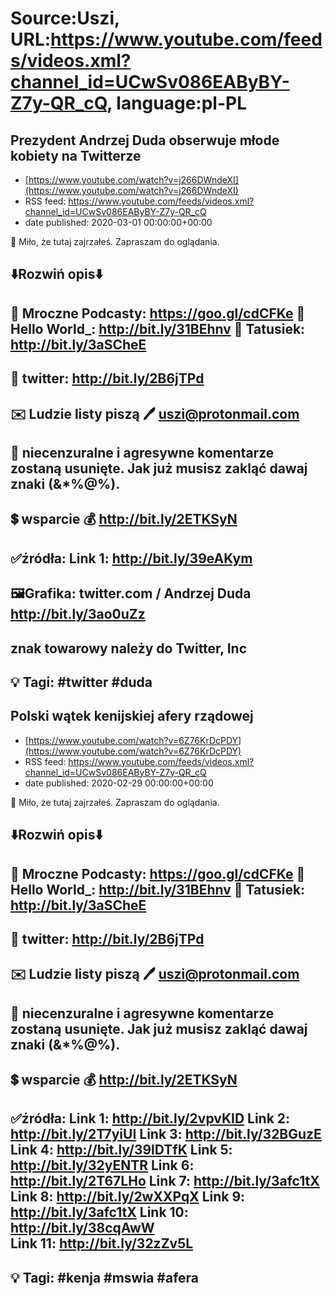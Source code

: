 # Source:Uszi, URL:https://www.youtube.com/feeds/videos.xml?channel_id=UCwSv086EAByBY-Z7y-QR_cQ, language:pl-PL

## Prezydent Andrzej Duda obserwuje młode kobiety na Twitterze
 - [https://www.youtube.com/watch?v=j266DWndeXI](https://www.youtube.com/watch?v=j266DWndeXI)
 - RSS feed: https://www.youtube.com/feeds/videos.xml?channel_id=UCwSv086EAByBY-Z7y-QR_cQ
 - date published: 2020-03-01 00:00:00+00:00

🤪 Miło, że tutaj zajrzałeś.  Zapraszam do oglądania.

⬇️Rozwiń opis⬇️
-------------------------------------------------------------
👀 Mroczne Podcasty: https://goo.gl/cdCFKe
👀 Hello World_: http://bit.ly/31BEhnv
👀 Tatusiek: http://bit.ly/3aSCheE
-------------------------------------------------------------
👀 twitter: http://bit.ly/2B6jTPd
-------------------------------------------------------------
✉️ Ludzie listy piszą 
🖊️ uszi@protonmail.com
-------------------------------------------------------------
👺 niecenzuralne i agresywne komentarze zostaną usunięte.  Jak już musisz zakląć dawaj znaki (&*%@%).
-------------------------------------------------------------
💲 wsparcie
💰 http://bit.ly/2ETKSyN
-------------------------------------------------------------
✅źródła:
Link 1:                   http://bit.ly/39eAKym
---------------------------------------------------------------
🖼Grafika: 
twitter.com / Andrzej Duda
http://bit.ly/3ao0uZz
---
znak towarowy należy do Twitter, Inc
-------------------------------------------------------------
💡 Tagi: #twitter #duda
-------------------------------------------------------------

## Polski wątek kenijskiej afery rządowej
 - [https://www.youtube.com/watch?v=6Z76KrDcPDY](https://www.youtube.com/watch?v=6Z76KrDcPDY)
 - RSS feed: https://www.youtube.com/feeds/videos.xml?channel_id=UCwSv086EAByBY-Z7y-QR_cQ
 - date published: 2020-02-29 00:00:00+00:00

🤪 Miło, że tutaj zajrzałeś.  Zapraszam do oglądania.

⬇️Rozwiń opis⬇️
-------------------------------------------------------------
👀 Mroczne Podcasty: https://goo.gl/cdCFKe
👀 Hello World_: http://bit.ly/31BEhnv
👀 Tatusiek: http://bit.ly/3aSCheE
-------------------------------------------------------------
👀 twitter: http://bit.ly/2B6jTPd
-------------------------------------------------------------
✉️ Ludzie listy piszą 
🖊️ uszi@protonmail.com
-------------------------------------------------------------
👺 niecenzuralne i agresywne komentarze zostaną usunięte.  Jak już musisz zakląć dawaj znaki (&*%@%).
-------------------------------------------------------------
💲 wsparcie
💰 http://bit.ly/2ETKSyN
-------------------------------------------------------------
✅źródła:
Link 1:                   http://bit.ly/2vpvKID
Link 2:                   http://bit.ly/2T7yiUI
Link 3:                   http://bit.ly/32BGuzE
Link 4:                   http://bit.ly/39lDTfK
Link 5:                   http://bit.ly/32yENTR
Link 6:                   http://bit.ly/2T67LHo
Link 7:                   http://bit.ly/3afc1tX
Link 8:                   http://bit.ly/2wXXPqX
Link 9:                   http://bit.ly/3afc1tX
Link 10:                 http://bit.ly/38cqAwW  
Link 11:                 http://bit.ly/32zZv5L  
-------------------------------------------------------------
💡 Tagi: #kenja #mswia #afera
-------------------------------------------------------------

